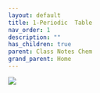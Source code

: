 ```yaml
---
layout: default
title: 1-Periodic  Table
nav_order: 1
description: ""
has_children: true
parent: Class Notes Chem
grand_parent: Home
---
```


<img src="https://www.vedantu.com/seo/content-images/c22062a4-4358-40c3-b16e-520eafa2d669.png"/>